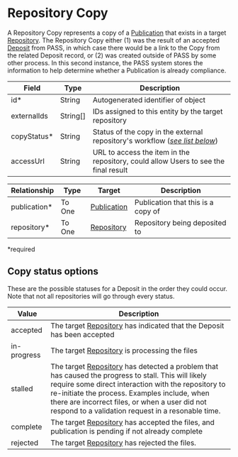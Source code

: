 # Repository Copy

A Repository Copy represents a copy of a [Publication](publication.md) that exists in a target [Repository](repository.md). The Repository Copy either (1) was the result of an accepted [Deposit](deposit.md) from PASS, in which case there would be a link to the Copy from the related Deposit record, or (2) was created outside of PASS by some other process. In this second instance, the PASS system stores the information to help determine whether a Publication is already compliance.

| Field         | Type          | Description |
| ------------- | ------------- | ------------- |
| id* | String | Autogenerated identifier of object |
| externalIds | String[] | IDs assigned to this entity by the target repository |
| copyStatus* | String | Status of the copy in the external repository's workflow ([_see list below_](#copy-status-options)) |
| accessUrl | String | URL to access the item in the repository, could allow Users to see the final result |

| Relationship     | Type   | Target  	| Description |
| ---------------- | ------ | --------- | ----------- |
| publication* | To One | [Publication](publication.md) | Publication that this is a copy of |
| repository* | To One | [Repository](repository.md) | Repository being deposited to |
 
*required 

## Copy status options

These are the possible statuses for a Deposit in the order they could occur. Note that not all repositories will go through every status.

| Value  		  | Description |
| --------------- | ------------- |
| accepted | The target [Repository](repository.md) has indicated that the Deposit has been accepted|
| in-progress | The target [Repository](repository.md) is processing the files |
| stalled | The target [Repository](repository.md) has detected a problem that has caused the progress to stall. This will likely require some direct interaction with the repository to re-initiate the process. Examples include, when there are incorrect files, or when a user did not respond to a validation request in a resonable time. |
| complete | The target [Repository](repository.md) has accepted the files, and publication is pending if not already complete |
| rejected | The target [Repository](repository.md) has rejected the files. |
